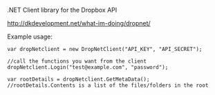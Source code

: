 .NET Client library for the Dropbox API

<a href="http://dkdevelopment.net/what-im-doing/dropnet/">http://dkdevelopment.net/what-im-doing/dropnet/</a>

Example usage:

	var dropNetclient = new DropNetClient("API_KEY", "API_SECRET");
 
	//call the functions you want from the client
	dropNetclient.Login("test@example.com", "password");

	var rootDetails = dropNetclient.GetMetaData();
	//rootDetails.Contents is a list of the files/folders in the root
